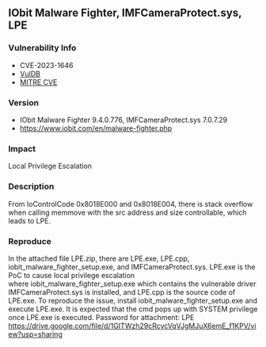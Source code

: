 ## IObit Malware Fighter, IMFCameraProtect.sys, LPE

### Vulnerability Info
* CVE-2023-1646
* [VulDB](https://vuldb.com/?id.224026)
* [MITRE CVE](https://cve.mitre.org/cgi-bin/cvename.cgi?name=CVE-2023-1646)

### Version
* IObit Malware Fighter 9.4.0.776, IMFCameraProtect.sys 7.0.7.29
* https://www.iobit.com/en/malware-fighter.php

### Impact
Local Privilege Escalation

### Description
From IoControlCode 0x8018E000 and 0x8018E004, there is stack overflow when calling memmove with the src address and size controllable, which leads to LPE.

### Reproduce
In the attached file LPE.zip, there are LPE.exe, LPE.cpp, iobit_malware_fighter_setup.exe, and IMFCameraProtect.sys. LPE.exe is the PoC to cause local privilege escalation where iobit_malware_fighter_setup.exe which contains the vulnerable driver IMFCameraProtect.sys is installed, and LPE.cpp is the source code of LPE.exe. To reproduce the issue, install iobit_malware_fighter_setup.exe and execute LPE.exe. It is expected that the cmd pops up with SYSTEM privilege once LPE.exe is executed. Password for attachment: LPE
https://drive.google.com/file/d/1GITWzh29cRcycVqVJgMJuX6emE_f1KPV/view?usp=sharing